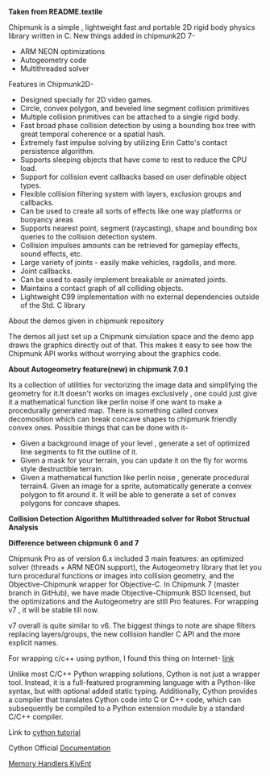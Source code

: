 **Taken from README.textile**

Chipmunk is a simple , lightweight fast and portable 2D rigid body physics library written in C. 
New things added in chipmunk2D 7-
* ARM NEON optimizations
* Autogeometry code
* Multithreaded solver

Features in Chipmunk2D-
* Designed specially for 2D video games.
* Circle, convex polygon, and beveled line segment collision primitives
* Multiple collision primitives can be attached to a single rigid body.
* Fast broad phase collision detection by using a bounding box tree with great temporal coherence or a spatial hash.
* Extremely fast impulse solving by utilizing Erin Catto's contact persistence algorithm.
* Supports sleeping objects that have come to rest to reduce the CPU load.
* Support for collision event callbacks based on user definable object types.
* Flexible collision filtering system with layers, exclusion groups and callbacks.
* Can be used to create all sorts of effects like one way platforms or buoyancy areas
* Supports nearest point, segment (raycasting), shape and bounding box queries to the collision detection system.
* Collision impulses amounts can be retrieved for gameplay effects, sound effects, etc.
* Large variety of joints - easily make vehicles, ragdolls, and more.
* Joint callbacks.
* Can be used to easily implement breakable or animated joints.
* Maintains a contact graph of all colliding objects.
* Lightweight C99 implementation with no external dependencies outside of the Std. C library

About the demos given in chipmunk repository

The demos all just set up a Chipmunk simulation space and the demo app draws the graphics directly out of that. This makes it easy to see how the Chipmunk API works without worrying about the graphics code.	

**About Autogeometry feature(new) in chipmunk 7.0.1**

Its a collection of utilities for vectorizing the image data and simplifying the geometry for it.It doesn't works on images exclusively , one could just give it a mathematical function like perlin noise if one want to make a procedurally generated map. 
There is something called convex decomosition which can break concave shapes to chipmunk friendly convex ones.
Possible things that can be done with it-
* Given a background image of your level , generate a set of optimized line segments to fit the outline of it.
* Given a mask for your terrain, you can update  it on the fly for worms style destructible terrain.
* Given a mathematical function like perlin noise , generate procedural terrain4. Given an image for a sprite, automatically generate a convex polygon to fit around it. It will be able to generate a set of convex polygons for concave shapes.

**Collision Detection Algorithm**
**Multithreaded solver for Robot Structual Analysis**


**Difference between chipmunk 6 and 7**

Chipmunk Pro as of version 6.x included 3 main features: an optimized solver (threads + ARM NEON support), the Autogeometry library that let you turn procedural functions or images into collision geometry, and the Objective-Chipmunk wrapper for Objective-C. In Chipmunk 7 (master branch in GitHub), we have made Objective-Chipmunk BSD licensed, but the optimizations and the Autogeometry are still Pro features.
For wrapping v7 , it will be stable till now.

v7 overall is quite similar to v6. The biggest things to note are shape filters replacing layers/groups, the new collision handler C API and the more explicit names.

For wrapping c/c++ using python, I found this thing on Internet-
[link](http://intermediate-and-advanced-software-carpentry.readthedocs.io/en/latest/c++-wrapping.html)

Unlike most C/C++ Python wrapping solutions, Cython is not just a wrapper tool. Instead, it is a full-featured programming language with a Python-like syntax, but with optional added static typing. Additionally, Cython provides a compiler that translates Cython code into C or C++ code, which can subsequently be compiled to a Python extension module by a standard C/C++ compiler.


Link to [cython tutorial](https://dmtn-013.lsst.io/)

Cython Official [Documentation](http://docs.cython.org/en/latest/src/reference/language_basics.html)

[Memory Handlers KivEnt](http://kivent.org/docs/memory_handlers.html)
